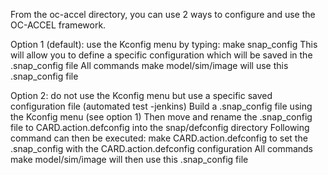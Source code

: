 From the oc-accel directory, you can use 2 ways to configure and use the OC-ACCEL framework.

Option 1 (default): use the Kconfig menu by typing: make snap_config
 This will allow you to define a specific configuration which will be saved in the .snap_config file
 All commands make model/sim/image will use this .snap_config file

Option 2: do not use the Kconfig menu but use a specific saved configuration file (automated test -jenkins)
 Build a .snap_config file using the Kconfig menu  (see option 1)
 Then move and rename the .snap_config file to CARD.action.defconfig into the snap/defconfig directory
 Following command can then be executed:
   make CARD.action.defconfig to set the .snap_config with the CARD.action.defconfig configuration
 All commands make model/sim/image will then use this .snap_config file
   
